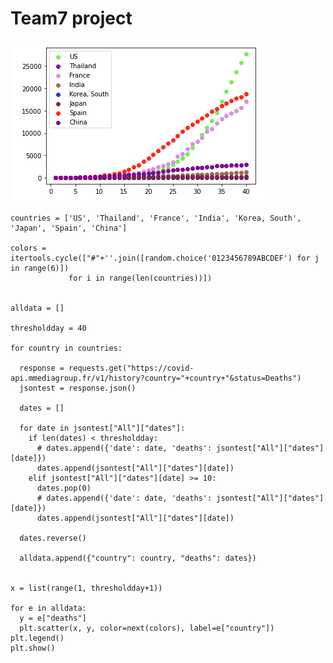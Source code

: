 # Team7 project

![GitHub Logo](pictures/image1.png)

    countries = ['US', 'Thailand', 'France', 'India', 'Korea, South', 'Japan', 'Spain', 'China']
    
    colors = itertools.cycle(["#"+''.join([random.choice('0123456789ABCDEF') for j in range(6)])
                 for i in range(len(countries))])
    
    
    alldata = []
    
    thresholdday = 40
    
    for country in countries:
      
      response = requests.get("https://covid-api.mmediagroup.fr/v1/history?country="+country+"&status=Deaths") 
      jsontest = response.json()
    
      dates = []
    
      for date in jsontest["All"]["dates"]:
        if len(dates) < thresholdday:
          # dates.append({'date': date, 'deaths': jsontest["All"]["dates"][date]})
          dates.append(jsontest["All"]["dates"][date])
        elif jsontest["All"]["dates"][date] >= 10:
          dates.pop(0)
          # dates.append({'date': date, 'deaths': jsontest["All"]["dates"][date]})
          dates.append(jsontest["All"]["dates"][date])
    
      dates.reverse()
      
      alldata.append({"country": country, "deaths": dates})
    
    
    x = list(range(1, thresholdday+1))
    
    for e in alldata:
      y = e["deaths"]
      plt.scatter(x, y, color=next(colors), label=e["country"])
    plt.legend()
    plt.show()
    
   